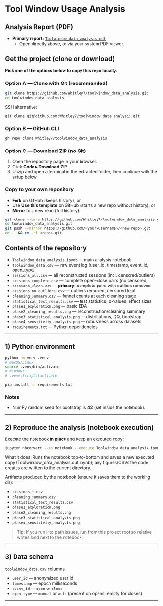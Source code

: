 ﻿# Tool Window Usage Analysis

## Analysis Report (PDF)

- **Primary report:** [`Toolwindow_data_analysis.pdf`](./Toolwindow_data_analysis.pdf)
  - Open directly above, or via your system PDF viewer. 

## Get the project (clone or download)

**Pick one of the options below to copy this repo locally.** 

### Option A — Clone with Git (recommended)
```bash
git clone https://github.com/Whitley7/toolwindow_data_analysis.git
cd toolwindow_data_analysis
```
SSH alternative:
```bash
git clone git@github.com:Whitley7/toolwindow_data_analysis.git
```

### Option B — GitHub CLI
```bash
gh repo clone Whitley7/toolwindow_data_analysis
```

### Option C — Download ZIP (no Git)
1. Open the repository page in your browser.
2. Click **Code ▸ Download ZIP**.
3. Unzip and open a terminal in the extracted folder, then continue with the setup below.

### Copy to your own repository
- **Fork** on GitHub (keeps history), or
- Use **Use this template** on GitHub (starts a new repo without history), or
- **Mirror** to a new repo (full history):
```bash
git clone --bare https://github.com/Whitley7/toolwindow_data_analysis.git
cd toolwindow_data_analysis.git
git push --mirror https://github.com/<your-username>/<new-repo>.git
cd .. && rm -rf <repo>.git
```


## Contents of the repository

- `Toolwindow_data_analysis.ipynb` — main analysis notebook
- `toolwindow_data.csv` — raw event log (user_id, timestamp, event_id, open_type)
- `sessions_all.csv` — all reconstructed sessions (incl. censored/outliers)
- `sessions_complete.csv` — complete open–close pairs (no censored)
- `sessions_clean.csv` — **primary**: complete pairs with outliers removed
- `sessions_no_outliers.csv` — outliers removed, censored kept
- `cleaning_summary.csv` — funnel counts at each cleaning stage
- `statistical_test_results.csv` — test statistics, p-values, effect sizes
- `phase1_exploration.png` — basic EDA
- `phase2_cleaning_results.png` — reconstruction/cleaning summary
- `phase3_statistical_analysis.png` — distributions, QQ, bootstrap
- `phase4_sensitivity_analysis.png` — robustness across datasets
- `requirements.txt` — Python dependencies

---

## 1) Python environment

```bash
python -m venv .venv
# macOS/Linux
source .venv/bin/activate
# Windows
# .venv\Scripts\activate

pip install -r requirements.txt
```

### Notes
- NumPy random seed for bootstrap is **42** (set inside the notebook).
---

## 2) Reproduce the analysis (notebook execution)

Execute the notebook **in place** and keep an executed copy:

```bash
jupyter nbconvert --to notebook --execute Toolwindow_data_analysis.ipynb   --output Toolwindow_data_analysis.out.ipynb
```
What it does: Runs the notebook top-to-bottom and saves a new executed copy (Toolwindow_data_analysis.out.ipynb); any figures/CSVs the code creates are written to the current directory.

Artifacts produced by the notebook (ensure it saves them to the working dir):
- `sessions_*.csv`
- `cleaning_summary.csv`
- `statistical_test_results.csv`
- `phase1_exploration.png`
- `phase2_cleaning_results.png`
- `phase3_statistical_analysis.png`
- `phase4_sensitivity_analysis.png`

> Tip: If you run into path issues, run from this project root so relative writes land next to the notebook.

---

## 3) Data schema

`toolwindow_data.csv` columns:
- `user_id` — anonymized user id
- `timestamp` — epoch milliseconds
- `event_id` — `open` or `close`
- `open_type` — `manual` or `auto` (present on opens; empty for closes)

---

